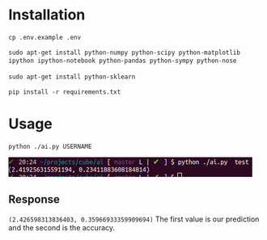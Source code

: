 # Installation

```
cp .env.example .env
```

```
sudo apt-get install python-numpy python-scipy python-matplotlib ipython ipython-notebook python-pandas python-sympy python-nose

sudo apt-get install python-sklearn  
```

```
pip install -r requirements.txt
```

# Usage

```
python ./ai.py USERNAME
```

![CLI](https://github.com/Productivity-Cube/cube-ai/blob/master/docs/cli.png?raw=true)

## Response

`(2.426598313836403, 0.35966933359909694)` The first value is our prediction and the second is the accuracy. 
